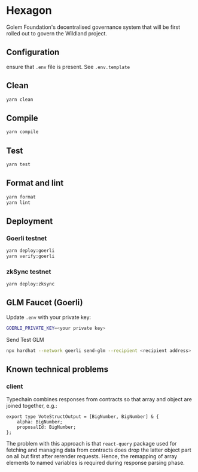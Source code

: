# Hexagon

Golem Foundation's decentralised governance system that will be first rolled out to govern the Wildland project.

## Configuration
ensure that `.env`  file is present. See `.env.template`

## Clean
```bash
yarn clean
```

## Compile
```bash
yarn compile
```

## Test
```bash
yarn test
```

## Format and lint
```bash
yarn format
yarn lint
```

## Deployment

### Goerli testnet
```bash
yarn deploy:goerli
yarn verify:goerli
```

### zkSync testnet
```bash
yarn deploy:zksync
```
## GLM Faucet (Goerli)
Update `.env` with your private key:
```bash
GOERLI_PRIVATE_KEY=<your private key>
```
Send Test GLM
```bash
npx hardhat --network goerli send-glm --recipient <recipient address>
```

## Known technical problems
### client
Typechain combines responses from contracts so that array and object are joined together, e.g.:
```
export type VoteStructOutput = [BigNumber, BigNumber] & {
    alpha: BigNumber;
    proposalId: BigNumber;
};
```
The problem with this approach is that `react-query` package used for fetching and managing data from contracts does drop the latter object part on all but first after rerender requests. Hence, the remapping of array elements to named variables is required during response parsing phase.
